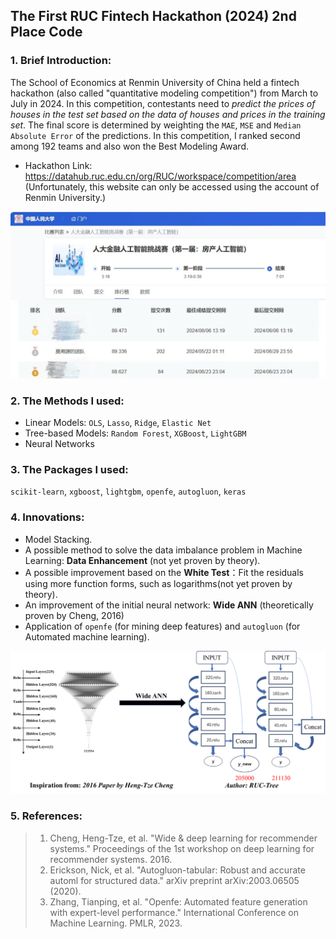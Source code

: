 ## The First RUC Fintech Hackathon (2024) 2nd Place Code
### 1. Brief Introduction:
The School of Economics at Renmin University of China held a fintech hackathon (also called "quantitative modeling competition") from March to July in 2024. In this competition, contestants need to *predict the prices of houses in the test set based on the data of houses and prices in the training set*. The final score is determined by weighting the `MAE`, `MSE` and `Median Absolute Error` of the predictions. In this competition, I ranked second among 192 teams and also won the Best Modeling Award.
- Hackathon Link: https://datahub.ruc.edu.cn/org/RUC/workspace/competition/area
(Unfortunately, this website can only be accessed using the account of Renmin University.)

<img src="images/Second.jpg" alt="second" width="700">

### 2. The Methods I used:
- Linear Models: `OLS`, `Lasso`, `Ridge`, `Elastic Net`
- Tree-based Models: `Random Forest`, `XGBoost`, `LightGBM`
- Neural Networks
### 3. The Packages I used:
`scikit-learn`, `xgboost`, `lightgbm`, `openfe`, `autogluon`, `keras`
### 4. Innovations:
- Model Stacking.
- A possible method to solve the data imbalance problem in Machine Learning: **Data Enhancement** (not yet proven by theory).
- A possible improvement based on the **White Test**：Fit the residuals using more function forms, such as logarithms(not yet proven by theory).
- An improvement of the initial neural network: **Wide ANN** (theoretically proven by Cheng, 2016)
- Application of `openfe` (for mining deep features) and `autogluon` (for Automated machine learning).
<img src="images/wide-ANN.png" alt="second" width="700">

### 5. References:
> 1. Cheng, Heng-Tze, et al. "Wide & deep learning for recommender systems." Proceedings of the 1st workshop on deep learning for recommender systems. 2016.
> 2. Erickson, Nick, et al. "Autogluon-tabular: Robust and accurate automl for structured data." arXiv preprint arXiv:2003.06505 (2020).
> 3. Zhang, Tianping, et al. "Openfe: Automated feature generation with expert-level performance." International Conference on Machine Learning. PMLR, 2023.
